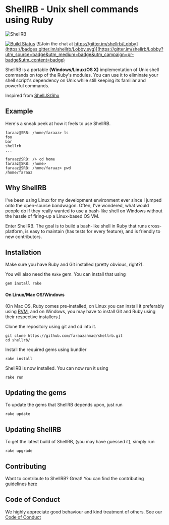 # ShellRB - Unix shell commands using Ruby

![ShellRB](ShellRB.png)

[![Build Status](https://travis-ci.org/faraazahmad/shellrb.svg?branch=master)](https://travis-ci.org/faraazahmad/shellrb)
[![Join the chat at https://gitter.im/shellrb/Lobby](https://badges.gitter.im/shellrb/Lobby.svg)](https://gitter.im/shellrb/Lobby?utm_source=badge&utm_medium=badge&utm_campaign=pr-badge&utm_content=badge)

ShellRB is a portable **(Windows/Linux/OS X)** implementation of Unix shell commands on top of the Ruby's modules. You can use it to eliminate your shell script's dependency on Unix while still keeping its familiar and powerful commands.

Inspired from [ShellJS/Shx](https://github.com/shelljs/shx)

## Example
Here's a sneak peek at how it feels to use ShellRB.
```
faraaz@SRB: /home/faraaz> ls
foo
bar
shellrb
...

faraaz@SRB: /> cd home
faraaz@SRB: /home>
faraaz@SRB: /home/faraaz> pwd
/home/faraaz

```

## Why ShellRB
I've been using Linux for my development environment ever since I jumped onto the open-source bandwagon. Often, I've wondered, what would people do if they really wanted to use a bash-like shell on Windows without the hassle of firing-up a Linux-based OS VM.

Enter ShellRB. The goal is to build a bash-like shell in Ruby that runs cross-platform, is easy to maintain (has tests for every feature), and is friendly to new contributors.

## Installation
Make sure you have Ruby and Git installed (pretty obvious, right?).

You will also need the ```Rake``` gem. You can install that using
```
gem install rake
```
#### On Linux/Mac OS/Windows
(On Mac OS, Ruby comes pre-installed, on Linux you can install it preferably using [RVM](https://rvm.io), and on Windows, you may have to install Git and Ruby using their respective installers.)

Clone the repository using git and cd into it.
```
git clone https://github.com/faraazahmad/shellrb.git
cd shellrb/
```
Install the required gems using bundler
```
rake install
```
ShellRB is now installed. You can now run it using
```
rake run
```

## Updating the gems
To update the gems that ShellRB depends upon, just run
```
rake update
```

## Updating ShellRB
To get the latest build of ShellRB, (you may have guessed it), simply run
```
rake upgrade
```

## Contributing
Want to contribute to ShellRB? Great! You can find the contributing guidelines [here](CONTRIBUTING.md)

## Code of Conduct
We highly appreciate good behaviour and kind treatment of others. See our [Code of Conduct](CODE_OF_CONDUCT.md)


